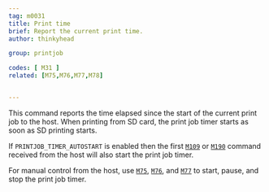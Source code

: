 ```yaml
---
tag: m0031
title: Print time
brief: Report the current print time.
author: thinkyhead

group: printjob

codes: [ M31 ]
related: [M75,M76,M77,M78]


---
```


This command reports the time elapsed since the start of the current print job to the host. When printing from SD card, the print job timer starts as soon as SD printing starts.

If `PRINTJOB_TIMER_AUTOSTART` is enabled then the first [`M109`](/docs/gcode/M109.html) or [`M190`](/docs/gcode/M190.html) command received from the host will also start the print job timer.

For manual control from the host, use [`M75`](/docs/gcode/M075.html), [`M76`](/docs/gcode/M076.html), and [`M77`](/docs/gcode/M077.html) to start, pause, and stop the print job timer.

